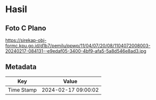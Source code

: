 # Hasil

## Foto C Plano

https://sirekap-obj-formc.kpu.go.id/d1b7/pemilu/ppwp/11/04/07/20/08/1104072008003-20240217-084131--e9edaf05-3400-4bf9-afa5-5a8d546e8ad3.jpg


## Metadata

| Key        | Value               |
| ---------- | ------------------- |
| Time Stamp | 2024-02-17 09:00:02 |



